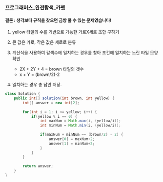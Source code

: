 ### 프로그래머스_완전탐색_카펫

#### 결론 : 생각보다 규칙을 찾으면 금방 풀 수 있는 문제였습니다!

1. yellow 타일의 수를 기반으로 가능한 가로X세로 조합 구하기

2. 큰 값은 가로, 작은 값은 세로로 분류

3. 계산식을 사용하여 갈색수에 일치하는 경우를 찾아 조건에 일치하는 노란 타일 모양 확인
   - 2X + 2Y + 4 = brown 타일의 갯수
   - x + Y = (brown/2)-2

4. 일치하는 경우 총 답안 저장.

``` java
class Solution {
    public int[] solution(int brown, int yellow) {
        int[] answer = new int[2];
        
        for(int i = 1; i <= yellow; i++) {
            if(yellow % i == 0) {
                int maxNum = Math.max(i, (yellow/i));
                int minNum = Math.min(i, (yellow/i));
                
                if(maxNum + minNum == (brown/2) - 2) {
                    answer[0] = maxNum+2;
                    answer[1] = minNum+2;
                }
            }
        }
        
        return answer;
    }
}
```
